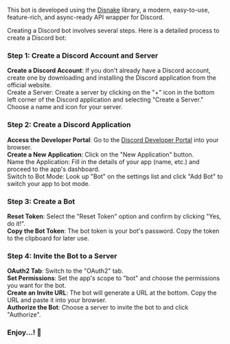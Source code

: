 This bot is developed using the [Disnake](https://guide.disnake.dev/) library, a modern, easy-to-use, feature-rich, and async-ready API wrapper for Discord.


Creating a Discord bot involves several steps. Here is a detailed process to create a Discord bot:

### Step 1: Create a Discord Account and Server
__**Create a Discord Account**__: If you don't already have a Discord account, create one by downloading and installing the Discord application from the official website.\
Create a Server: Create a server by clicking on the "+" icon in the bottom left corner of the Discord application and selecting "Create a Server." Choose a name and icon for your server.
### Step 2: Create a Discord Application
**Access the Developer Portal**: Go to the [Discord Developer Portal](https://discord.com/developers/applications) into your browser.\
**Create a New Application**: Click on the "New Application" button.\
Name the Application: Fill in the details of your app (name, etc.) and proceed to the app's dashboard.\
Switch to Bot Mode: Look up "Bot" on the settings list and click "Add Bot" to switch your app to bot mode.
### Step 3: Create a Bot
**Reset Token**: Select the "Reset Token" option and confirm by clicking "Yes, do it!".\
**Copy the Bot Token**: The bot token is your bot's password. Copy the token to the clipboard for later use.
### Step 4: Invite the Bot to a Server
**OAuth2 Tab**: Switch to the "OAuth2" tab.\
**Set Permissions**: Set the app's scope to "bot" and choose the permissions you want for the bot.\
**Create an Invite URL**: The bot will generate a URL at the bottom. Copy the URL and paste it into your browser.\
**Authorize the Bot**: Choose a server to invite the bot to and click "Authorize".

### Enjoy...! 🎉
